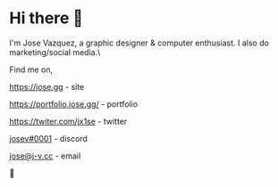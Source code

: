 # Hi there 👋

I'm Jose Vazquez, a graphic designer & computer enthusiast. I also do marketing/social media.\

Find me on, 

https://jose.gg - site

https://portfolio.jose.gg/ - portfolio 

https://twiter.com/jx1se - twitter

[josev#0001](https://dsc.bio/jose) - discord 

jose@j-v.cc - email


🙂

